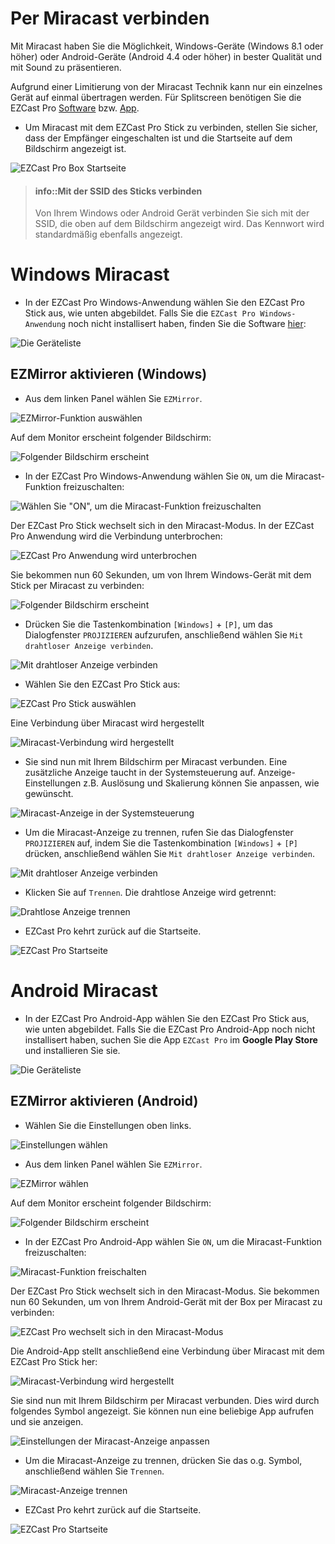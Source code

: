 # Per Miracast verbinden

Mit Miracast haben Sie die Möglichkeit, Windows-Geräte (Windows 8.1 oder höher) oder Android-Geräte (Android 4.4 oder höher) in bester Qualität und mit Sound zu präsentieren. 

Aufgrund einer Limitierung von der Miracast Technik kann nur ein einzelnes Gerät auf einmal übertragen werden. Für Splitscreen benötigen Sie die EZCast Pro [Software](quickstart.md#windows-und-macos) bzw. [App](quickstart.md#android-und-ios).

* Um Miracast mit dem EZCast Pro Stick zu verbinden, stellen Sie sicher, dass der Empfänger eingeschalten ist und die Startseite auf dem Bildschirm angezeigt ist. 

![EZCast Pro Box Startseite](/images/ProStick_Startseite.jpg)

> #### info::Mit der SSID des Sticks verbinden
>
> Von Ihrem Windows oder Android Gerät verbinden Sie sich mit der SSID, die oben auf dem Bildschirm angezeigt wird. Das Kennwort wird standardmäßig ebenfalls angezeigt.

# Windows Miracast

* In der EZCast Pro Windows-Anwendung wählen Sie den EZCast Pro Stick aus, wie unten abgebildet. Falls Sie die `EZCast Pro Windows-Anwendung` noch nicht installisert haben, finden Sie die Software [hier](https://www.ezcast.com/app/ezcast/pro/windows):

![Die Geräteliste](/images/mac-windows_device-list.jpg)

## EZMirror aktivieren (Windows)

* Aus dem linken Panel wählen Sie `EZMirror`.

![EZMirror-Funktion auswählen](/images/EZCast_Pro_App-EZMirror.jpg)

Auf dem Monitor erscheint folgender Bildschirm:

![Folgender Bildschirm erscheint](/images/EZMirror.jpg)

* In der EZCast Pro Windows-Anwendung wählen Sie `ON`, um die Miracast-Funktion freizuschalten:

![Wählen Sie "ON", um die Miracast-Funktion freizuschalten](/images/EZMirror_Activate.jpg)

Der EZCast Pro Stick wechselt sich in den Miracast-Modus. In der EZCast Pro Anwendung wird die Verbindung unterbrochen:

![EZCast Pro Anwendung wird unterbrochen](/images/EZCastPro_Device_Disconnected.jpg)

Sie bekommen nun 60 Sekunden, um von Ihrem Windows-Gerät mit dem Stick per Miracast zu verbinden:

![Folgender Bildschirm erscheint](/images/EZMirror_Waiting_For_Device.jpg)

* Drücken Sie die Tastenkombination `[Windows]` + `[P]`, um das Dialogfenster `PROJIZIEREN` aufzurufen, anschließend wählen Sie `Mit drahtloser Anzeige verbinden`.

![Mit drahtloser Anzeige verbinden](/images/Connect_to_a_wireless_display.jpg)

* Wählen Sie den EZCast Pro Stick aus:

![EZCast Pro Stick auswählen](/images/Windows_Miracast_Select_Device.jpg)

Eine Verbindung über Miracast wird hergestellt
 
![Miracast-Verbindung wird hergestellt](/images/Windows_Miracast_Connecting.jpg)

* Sie sind nun mit Ihrem Bildschirm per Miracast verbunden. Eine zusätzliche Anzeige taucht in der Systemsteuerung auf. Anzeige-Einstellungen z.B. Auslösung und Skalierung können Sie anpassen, wie gewünscht.
 
![Miracast-Anzeige in der Systemsteuerung](/images/Miracast_Display.jpg)

* Um die Miracast-Anzeige zu trennen, rufen Sie das Dialogfenster `PROJIZIEREN` auf, indem Sie die Tastenkombination `[Windows]` + `[P]` drücken, anschließend wählen Sie `Mit drahtloser Anzeige verbinden`.

![Mit drahtloser Anzeige verbinden](/images/Connect_to_a_wireless_display.jpg)

* Klicken Sie auf `Trennen`. Die drahtlose Anzeige wird getrennt:

![Drahtlose Anzeige trennen](/images/Windows_Miracast_Disconnect.jpg)

* EZCast Pro kehrt zurück auf die Startseite.

![EZCast Pro Startseite](/images/ProStick_Startseite.jpg)


# Android Miracast

* In der EZCast Pro Android-App wählen Sie den EZCast Pro Stick aus, wie unten abgebildet. Falls Sie die EZCast Pro Android-App noch nicht installisert haben, suchen Sie die App `EZCast Pro` im **Google Play Store** und installieren Sie sie.

![Die Geräteliste](/images/Android_device-list.jpg)

## EZMirror aktivieren (Android)

* Wählen Sie die Einstellungen oben links.

![Einstellungen wählen](/images/iOS_settings.jpg)

* Aus dem linken Panel wählen Sie `EZMirror`.

![EZMirror wählen](/images/EZMirror_Button.jpg)

Auf dem Monitor erscheint folgender Bildschirm:

![Folgender Bildschirm erscheint](/images/EZMirror.jpg)

* In der EZCast Pro Android-App wählen Sie `ON`, um die Miracast-Funktion freizuschalten:

![Miracast-Funktion freischalten](/images/Android_EZMirror_ON.jpg)

Der EZCast Pro Stick wechselt sich in den Miracast-Modus. Sie bekommen nun 60 Sekunden, um von Ihrem Android-Gerät mit der Box per Miracast zu verbinden:

![EZCast Pro wechselt sich in den Miracast-Modus](/images/EZMirror_Waiting_For_Device.jpg)

Die Android-App stellt anschließend eine Verbindung über Miracast mit dem EZCast Pro Stick her:

![Miracast-Verbindung wird hergestellt](/images/Android_Miracast_Connecting.jpg)

Sie sind nun mit Ihrem Bildschirm per Miracast verbunden. Dies wird durch folgendes Symbol angezeigt. Sie können nun eine beliebige App aufrufen und sie anzeigen.

![Einstellungen der Miracast-Anzeige anpassen](/images/Android_Miracast_connected.jpg)

* Um die Miracast-Anzeige zu trennen, drücken Sie das o.g. Symbol, anschließend wählen Sie `Trennen`.

![Miracast-Anzeige trennen](/images/Android_Miracast_disconnect.jpg)

* EZCast Pro kehrt zurück auf die Startseite.

![EZCast Pro Startseite](/images/ProStick_Startseite.jpg)